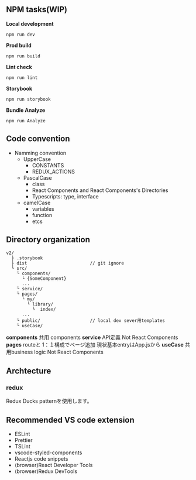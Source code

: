 ## NPM tasks(WIP)
**Local development**
```
npm run dev
```
**Prod build**
```
npm run build
```
**Lint check**
```
npm run lint
```
**Storybook**
```
npm run storybook
```
**Bundle Analyze**
```
npm run Analyze
```

## Code convention
- Namming convention
  - UpperCase
    - CONSTANTS
    - REDUX_ACTIONS
  - PascalCase
    - class
    - React Components and React Components's Directories
    - Typescripts: type, interface
  - camelCase
    - variables
    - function
    - etcs

## Directory organization

```
v2/
  ├ .storybook
  ├ dist                        // git ignore
  └ src/
    └ components/
      └ {SomeComponent}
      ...
    └ service/
    └ pages/
      └ my/
        └ library/
          └  index/
      ...
    └ public/                   // local dev sever用templates
    └ useCase/
```
**components**
共用 components
**service**
API定義
Not React Components
**pages**
routeと 1：１構成でページ追加
現状基本entryはApp.jsから
**useCase**
共用business logic
Not React Components

## Archtecture
### redux
Redux Ducks patternを使用します。


## Recommended VS code extension
- ESLint
- Prettier
- TSLint
- vscode-styled-components
- Reactjs code snippets
- (browser)React Developer Tools
- (browser)Redux DevTools
